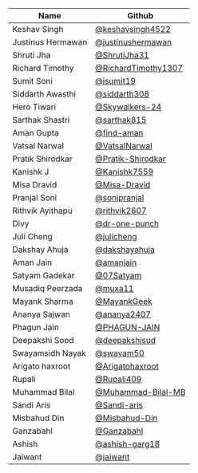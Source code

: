 | Name              | Github                                                        |
| ----------------- | ------------------------------------------------------------- |
| Keshav Singh      | [@keshavsingh4522](https://github.com/keshavsingh4522/)       |
| Justinus Hermawan | [@justinushermawan](https://github.com/justinushermawan/)     |
| Shruti Jha        | [@ShrutiJha31](https://github.com/ShrutiJha31/)               |
| Richard Timothy   | [@RichardTimothy1307](https://github.com/RichardTimothy1307/) |
| Sumit Soni        | [@isumit19](https://github.com/isumit19/)                     |
| Siddarth Awasthi  | [@siddarth308](https://github.com/siddarth308/)               |
| Hero Tiwari       | [@Skywalkers-24](https://github.com/Skywalkers-24/)           |
| Sarthak Shastri   | [@sarthak815](https://github.com/sarthak815)                  |
| Aman Gupta        | [@find-aman](https://github.com/find-aman)                    |
| Vatsal Narwal     | [@VatsalNarwal](https://github.com/VatsalNarwal)              |
| Pratik Shirodkar  | [@Pratik-Shirodkar](https://github.com/Pratik-Shirodkar)      |
| Kanishk J         | [@Kanishk7559](https://github.com/kanishk7559)                |
| Misa Dravid       | [@Misa-Dravid](https://github.com/misa-bot)                   |
| Pranjal Soni      | [@sonipranjal](https://github.com/sonipranjal)                |
| Rithvik Ayithapu  | [@rithvik2607](https://github.com/rithvik2607)                |
| Divy              | [@dr-one-punch](https://github.com/dr-one-punch)              |
| Juli Cheng        | [@julicheng](https://github.com/julicheng)                    |
| Dakshay Ahuja     | [@dakshayahuja](https://github.com/dakshayahuja)              |
| Aman Jain         | [@amanjain](https://github.io/amnjain)                        |
| Satyam Gadekar    | [@07Satyam](https://github.com/07Satyam)                      |
| Musadiq Peerzada  | [@muxa11](https://github.com/muxa11)                          |
| Mayank Sharma     | [@MayankGeek](https://github.com/MayankGeek)                  |
| Ananya Sajwan     | [@ananya2407](https://github.com/ananya2407)                  |
| Phagun Jain       | [@PHAGUN-JAIN](https://github.com/PHAGUN-JAIN)                |
| Deepakshi Sood    | [@deepakshisud](https://github.com/deepakshisud)              |
| Swayamsidh Nayak  | [@swayam50](https://github.com/swayam50)                      |
| Arigato haxroot   | [@Arigatohaxroot](https://github.com/Arigatohaxroot)          |
| Rupali            | [@Rupali409](https://github.com/Rupali409)                    |
| Muhammad Bilal    | [@Muhammad-Bilal-MB](https://github.com/Muhammad-Bilal-MB)    |
| Sandi Aris        | [@Sandi-aris](https://github.com/sandi-aris)                  |
| Misbahud Din      | [@Misbahud-Din](https://github.com/Misbahud-Din)              |
| Ganzabahl         | [@Ganzabahl](https://github.com/Ganzabahl)                    |
| Ashish            | [@ashish-garg18](https://github.com/ashish-garg18)            |
| Jaiwant           | [@jaiwant](https://github.com/JSM2512)                        |

